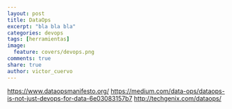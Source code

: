 ```yaml
---
layout: post
title: DataOps
excerpt: "bla bla bla"
categories: devops
tags: [herramientas]
image:
  feature: covers/devops.png
comments: true
share: true
author: victor_cuervo
---
```


https://www.dataopsmanifesto.org/
https://medium.com/data-ops/dataops-is-not-just-devops-for-data-6e03083157b7
http://techgenix.com/dataops/
